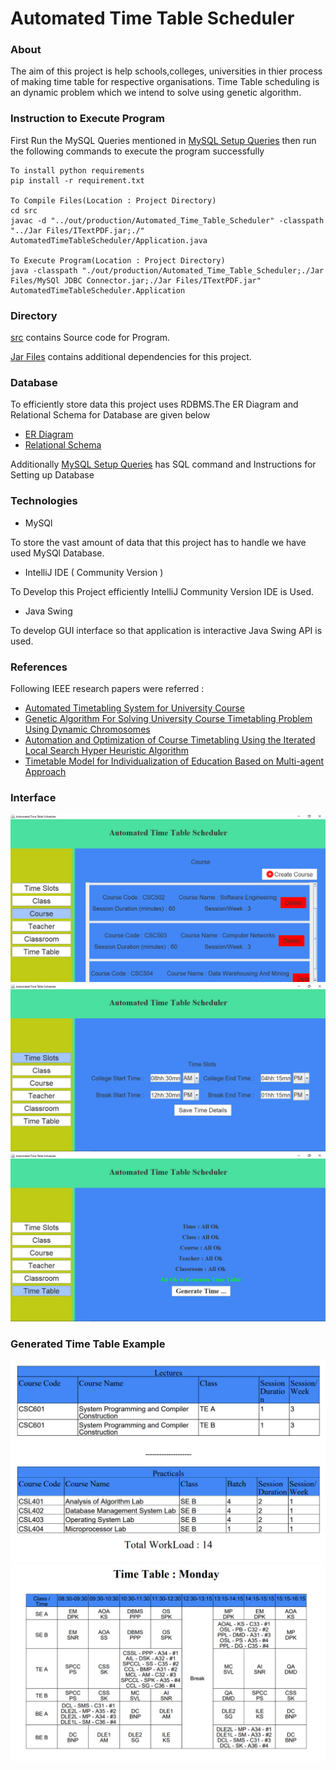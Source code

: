 # Automated Time Table Scheduler

### About

The aim of this project is help schools,colleges, universities in thier process of making time table for respective organisations. Time Table scheduling is an dynamic problem which we intend to solve using genetic algorithm.

### Instruction to Execute Program
First Run the MySQL Queries mentioned in [MySQL Setup Queries](./Database/MySQl%20Setup%20Queries.md) then run the following commands to execute the program successfully
```
To install python requirements
pip install -r requirement.txt

To Compile Files(Location : Project Directory)
cd src
javac -d "../out/production/Automated_Time_Table_Scheduler" -classpath "../Jar Files/ITextPDF.jar;./" AutomatedTimeTableScheduler/Application.java

To Execute Program(Location : Project Directory)
java -classpath "./out/production/Automated_Time_Table_Scheduler;./Jar Files/MySQl JDBC Connector.jar;./Jar Files/ITextPDF.jar" AutomatedTimeTableScheduler.Application
```

### Directory

[src](./src/) contains Source code for Program.

[Jar Files](./Jar%20Files/) contains additional dependencies for this project.

### Database

To efficiently store data this project uses RDBMS.The ER Diagram and Relational Schema for Database are given below
* [ER Diagram](./Database/ER%20Diagram.drawio.pdf)
* [Relational Schema](./Database/Relational%20Model.drawio.pdf) 

Additionally [MySQL Setup Queries](./Database/MySQl%20Setup%20Queries.md) has SQL command and Instructions for Setting up Database

### Technologies

* MySQl

To store the vast amount of data that this project has to handle we have used MySQl Database. 

* IntelliJ IDE ( Community Version )

To Develop this Project efficiently IntelliJ Community Version IDE is Used.

* Java Swing

To develop GUI interface so that application is interactive Java Swing API is used.

### References

Following IEEE research papers were referred : 

* [Automated Timetabling System for University Course](./Research%20Papers/AutomatedTimetablingSystemforUniversityCourse2021.pdf)
* [Genetic Algorithm For Solving University Course 
Timetabling Problem Using Dynamic
Chromosomes](./Research%20Papers/Dynamic%20chromosome2021.pdf)
* [Automation and Optimization of Course 
Timetabling Using the Iterated Local Search Hyper Heuristic Algorithm](./Research%20Papers/HyperHeuristic%20Algorithm.pdf)
* [Timetable Model for Individualization of Education 
Based on Multi-agent Approach](./Research%20Papers/Multi-agent%20Approach.pdf)

### Interface

![](Images/automated-time-table-scheduler-image1.png)
![](Images/automated-time-table-scheduler-image2.png)
![](Images/automated-time-table-scheduler-image3.png)

### Generated Time Table Example
![](Images/automated-time-table-scheduler-image4.png)
![](Images/automated-time-table-scheduler-image5.png)
